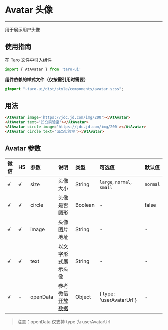 # Avatar 头像

------

用于展示用户头像

## 使用指南

在 Taro 文件中引入组件

```js
import { AtAvatar } from 'taro-ui'
```

**组件依赖的样式文件（仅按需引用时需要）**

```scss
@import "~taro-ui/dist/style/components/avatar.scss";
```

## 用法

```html
<AtAvatar image='https://jdc.jd.com/img/200'></AtAvatar>
<AtAvatar text='凹凸实验室'></AtAvatar>
<AtAvatar circle image='https://jdc.jd.com/img/200'></AtAvatar>
<AtAvatar circle text='凹凸实验室'></AtAvatar>
```

## Avatar 参数

| 微信 | H5   | 参数     | 说明                                                         | 类型    | 可选值                     | 默认值   |
| :--- | :--- | :------- | :----------------------------------------------------------- | :------ | :------------------------- | :------- |
| √    | √    | size     | 头像大小                                                     | String  | `large`, `normal`, `small` | `normal` |
| √    | √    | circle   | 头像是否圆形                                                 | Boolean | -                          | false    |
| √    | √    | image    | 头像图片地址                                                 | String  | -                          | -        |
| √    | √    | text     | 以文字形式展示头像                                           | String  | -                          | -        |
| √    | -    | openData | 参考微信[开放数据](https://developers.weixin.qq.com/miniprogram/dev/component/open-data.html) | Object  | { type: 'userAvatarUrl'}   | -        |

> 注意：openData 仅支持 type 为 userAvatarUrl